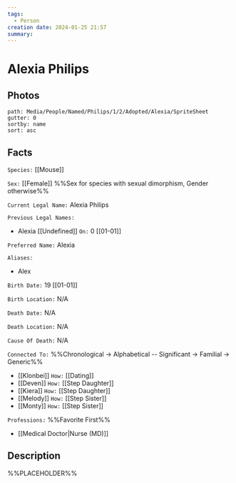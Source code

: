 ```yaml
---
tags:
  - Person
creation date: 2024-01-25 21:57
summary:
---
```

# Alexia Philips

## Photos

```img-gallery
path: Media/People/Named/Philips/1/2/Adopted/Alexia/SpriteSheet
gutter: 0
sortby: name
sort: asc
```

## Facts

`Species:` [[Mouse]]

`Sex:` [[Female]] %%Sex for species with sexual dimorphism, Gender otherwise%%

`Current Legal Name:` Alexia Philips

`Previous Legal Names:`
- Alexia [[Undefined]] `On:` 0 [[01-01]]

`Preferred Name:` Alexia

`Aliases:`
- Alex

`Birth Date:` 19 [[01-01]]

`Birth Location:` N/A

`Death Date:` N/A

`Death Location:` N/A

`Cause Of Death:` N/A

`Connected To:` %%Chronological -> Alphabetical -- Significant -> Familial -> Generic%%
- [[Klonbei]] `How:` [[Dating]]
- [[Deven]] `How:` [[Step Daughter]]
- [[Kiera]] `How:` [[Step Daughter]]
- [[Melody]] `How:` [[Step Sister]]
- [[Monty]] `How:` [[Step Sister]]

`Professions:` %%Favorite First%%
- [[Medical Doctor|Nurse (MD)]]

## Description

%%PLACEHOLDER%%
